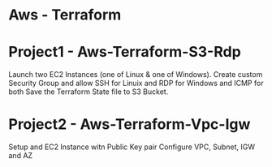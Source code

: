 # Aws - Terraform

Project1 - Aws-Terraform-S3-Rdp
================================

Launch two EC2 Instances (one of Linux & one of Windows).
Create custom Security Group and allow SSH for Linuix and RDP for Windows and ICMP for both
Save the Terraform State file to S3 Bucket.

Project2 - Aws-Terraform-Vpc-Igw
=================================

Setup and EC2 Instance witn Public Key pair
Configure VPC, Subnet, IGW and AZ

